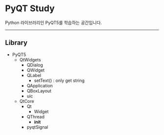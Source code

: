 # PyQT Study

Python 라이브러리인 PyQT5를 학습하는 공간입니다.

---

## Library

* PyQT5
    - QtWidgets
        - QDialog
        - QWidget
        - QLabel
            - setText() : only get string
        - QApplication
        - QBoxLayout
        - uic
    - QtCore
        - Qt
            - Widget
        - QThread
            - __init__
        - pyqtSignal